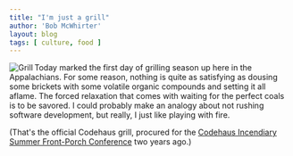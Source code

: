 ```yaml
---
title: "I'm just a grill"
author: 'Bob McWhirter'
layout: blog
tags: [ culture, food ]
---
```

<a title="to flickr!" href="http://www.flickr.com/photos/openxource_bob/141604723/">
  <img align="left" title="Grill" alt="Grill" src="/blog/assets/141604723_7e6f36f90e_t.jpg"/>
</a>Today marked the first day of grilling season up here in the Appalachians. For some reason, nothing is quite as satisfying as dousing some brickets with some volatile organic compounds and setting it all aflame. The forced relaxation that comes with waiting for the perfect coals is to be savored. I could probably make an analogy about not rushing software development, but really, I just like playing with fire.

(That's the official Codehaus grill, procured for the <a href="http://www.codehaus.org/Second+Irregular+Haus+Party">Codehaus Incendiary Summer Front-Porch Conference</a> two years ago.)
